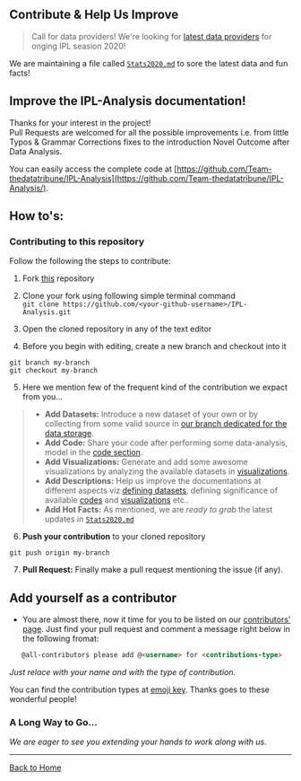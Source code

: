 ## Contribute & Help Us Improve

> Call for data providers! We're looking for [latest data providers](https://github.com/Team-thedatatribune/IPL-Analysis/tree/dataset-defination) for onging IPL seasion 2020!

We are maintaining a file called [```Stats2020.md```](./Stats2020.md) to sore the latest data and fun facts!  

## Improve the IPL-Analysis documentation!

Thanks for your interest in the project!  
Pull Requests are welcomed for all the possible improvements i.e. from little Typos & Grammar Corrections fixes to the introduction Novel Outcome after Data Analysis.  
  
You can easily access the complete code at [https://github.com/Team-thedatatribune/IPL-Analysis](https://github.com/Team-thedatatribune/IPL-Analysis/).  

## How to's:
### Contributing to this repository
Follow the following the steps to contribute:  
1. Fork [this](https://github.com/Team-thedatatribune/IPL-Analysis) repository

2. Clone your fork using following simple terminal command  
```git clone https://github.com/<your-github-username>/IPL-Analysis.git```

3. Open the cloned repository in any of the text editor

4. Before you begin with editing, create a new branch and checkout into it
```
git branch my-branch
git checkout my-branch
```

5. Here we mention few of the frequent kind of the contribution we expact from you...  
> * **Add Datasets:** Introduce a new dataset of your own or by collecting from some valid source in [our branch dedicated for the data storage](https://github.com/Team-thedatatribune/IPL-Analysis/tree/dataset-defination).  
> * **Add Code:** Share your code after performing some data-analysis, model in the [code section](https://github.com/Team-thedatatribune/IPL-Analysis/tree/master/Codes).  
> * **Add Visualizations:** Generate and add some awesome visualizations by analyzing the available datasets in [visualizations](https://github.com/Team-thedatatribune/IPL-Analysis/tree/master/Visualizations).  
> * **Add Descriptions:** Help us improve the documentations at different aspects viz [defining datasets](https://github.com/Team-thedatatribune/IPL-Analysis/tree/dataset-defination/Details), defining significance of available [codes](https://github.com/Team-thedatatribune/IPL-Analysis/blob/master/Codes.md) and [visualizations](https://github.com/Team-thedatatribune/IPL-Analysis/blob/master/Visualizations.md) etc..  
> * **Add Hot Facts:** As mentioned, we are _ready to grab_ the latest updates in [```Stats2020.md```](./Stats2020.md)  

6. **Push your contribution** to your cloned repository  
```
git push origin my-branch
```  

7. **Pull Request:** Finally make a pull request mentioning the issue (if any).

## Add yourself as a contributor

* You are almost there, now it time for you to be listed on our [contributors' page](./contributors.md). Just find your pull request and comment a message right below in the following fromat:  
```markdown
   @all-contributors please add @<username> for <contributions-type>
```
_Just relace <username> with your name and <contributors-type> with the type of contribution._   

You can find the contribution types at [emoji key](https://allcontributors.org/docs/en/emoji-key). Thanks goes to these wonderful people!  
  
  
### A Long Way to Go...  

_We are eager to see you extending your hands to work along with us._  
  
---
  
[Back to Home](https://team-thedatatribune.github.io/IPL-Analysis/)
